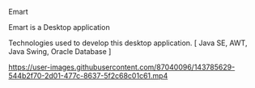 Emart

Emart is a Desktop application

Technologies used to develop this desktop application.
[ Java SE, AWT, Java Swing, Oracle Database ]

https://user-images.githubusercontent.com/87040096/143785629-544b2f70-2d01-477c-8637-5f2c68c01c61.mp4


